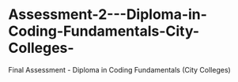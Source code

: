 # Assessment-2---Diploma-in-Coding-Fundamentals-City-Colleges-
Final Assessment - Diploma in Coding Fundamentals (City Colleges)
